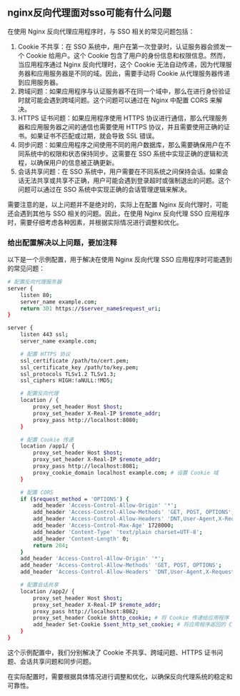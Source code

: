 ## nginx反向代理面对sso可能有什么问题

在使用 Nginx 反向代理应用程序时，与 SSO 相关的常见问题包括：

1.  Cookie 不共享：在 SSO 系统中，用户在第一次登录时，认证服务器会颁发一个 Cookie 给用户。这个 Cookie 包含了用户的身份信息和权限信息。然而，当应用程序通过 Nginx 反向代理时，这个 Cookie 无法自动传递，因为代理服务器和应用服务器是不同的域。因此，需要手动将 Cookie 从代理服务器传递到应用服务器。
2.  跨域问题：如果应用程序与认证服务器不在同一个域中，那么在进行身份验证时就可能会遇到跨域问题。这个问题可以通过在 Nginx 中配置 CORS 来解决。
3.  HTTPS 证书问题：如果应用程序使用 HTTPS 协议进行通信，那么代理服务器和应用服务器之间的通信也需要使用 HTTPS 协议，并且需要使用正确的证书。如果证书不匹配或过期，就会导致 SSL 错误。
4.  同步问题：如果应用程序之间使用不同的用户数据库，那么需要确保用户在不同系统中的权限和状态保持同步。这需要在 SSO 系统中实现正确的逻辑和流程，以确保用户的信息被正确更新。
5.  会话共享问题：在 SSO 系统中，用户需要在不同系统之间保持会话。如果会话无法共享或共享不正确，用户可能会遇到登录超时或强制退出的问题。这个问题可以通过在 SSO 系统中实现正确的会话管理逻辑来解决。

需要注意的是，以上问题并不是绝对的，实际上在配置 Nginx 反向代理时，可能还会遇到其他与 SSO 相关的问题。因此，在使用 Nginx 反向代理 SSO 应用程序时，需要仔细考虑各种因素，并根据实际情况进行调整和优化。



### 给出配置解决以上问题，要加注释

以下是一个示例配置，用于解决在使用 Nginx 反向代理 SSO 应用程序时可能遇到的常见问题：

```bash
# 配置反向代理服务器
server {
    listen 80;
    server_name example.com;
    return 301 https://$server_name$request_uri;
}

server {
    listen 443 ssl;
    server_name example.com;

    # 配置 HTTPS 协议
    ssl_certificate /path/to/cert.pem;
    ssl_certificate_key /path/to/key.pem;
    ssl_protocols TLSv1.2 TLSv1.3;
    ssl_ciphers HIGH:!aNULL:!MD5;

    # 配置反向代理
    location / {
        proxy_set_header Host $host;
        proxy_set_header X-Real-IP $remote_addr;
        proxy_pass http://localhost:8080;
    }

    # 配置 Cookie 传递
    location /app1/ {
        proxy_set_header Host $host;
        proxy_set_header X-Real-IP $remote_addr;
        proxy_pass http://localhost:8081;
        proxy_cookie_domain localhost example.com; # 设置 Cookie 域
    }

    # 配置 CORS
    if ($request_method = 'OPTIONS') {
        add_header 'Access-Control-Allow-Origin' '*';
        add_header 'Access-Control-Allow-Methods' 'GET, POST, OPTIONS';
        add_header 'Access-Control-Allow-Headers' 'DNT,User-Agent,X-Requested-With,If-Modified-Since,Cache-Control,Content-Type,Range';
        add_header 'Access-Control-Max-Age' 1728000;
        add_header 'Content-Type' 'text/plain charset=UTF-8';
        add_header 'Content-Length' 0;
        return 204;
    }
    add_header 'Access-Control-Allow-Origin' '*';
    add_header 'Access-Control-Allow-Methods' 'GET, POST, OPTIONS';
    add_header 'Access-Control-Allow-Headers' 'DNT,User-Agent,X-Requested-With,If-Modified-Since,Cache-Control,Content-Type,Range';

    # 配置会话共享
    location /app2/ {
        proxy_set_header Host $host;
        proxy_set_header X-Real-IP $remote_addr;
        proxy_pass http://localhost:8082;
        proxy_set_header Cookie $http_cookie; # 将 Cookie 传递给应用程序
        add_header Set-Cookie $sent_http_set_cookie; # 将应用程序返回的 Cookie 传递给客户端
    }
}

```

这个示例配置中，我们分别解决了 Cookie 不共享、跨域问题、HTTPS 证书问题、会话共享问题和同步问题。

在实际配置时，需要根据具体情况进行调整和优化，以确保反向代理系统的稳定和可靠性。

